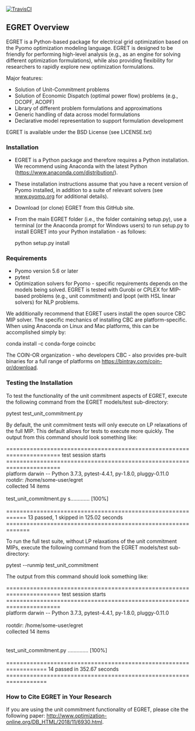 [![TravisCI](https://travis-ci.com/grid-parity-exchange/Egret.svg?branch=master)](https://travis-ci.com/grid-parity-exchange/Egret)

## EGRET Overview

EGRET is a Python-based package for electrical grid optimization based on the Pyomo optimization modeling language. EGRET is designed to be friendly for performing high-level analysis (e.g., as an engine for solving different optimization formulations), while also providing flexibility for researchers to rapidly explore new optimization formulations.

Major features:
* Solution of Unit-Commitment problems
* Solution of Economic Dispatch (optimal power flow) problems (e.g., DCOPF, ACOPF)
* Library of different problem formulations and approximations
* Generic handling of data across model formulations
* Declarative model representation to support formulation development

EGRET is available under the BSD License (see LICENSE.txt)

### Installation

* EGRET is a Python package and therefore requires a Python installation. We recommend using Anaconda with the latest Python (https://www.anaconda.com/distribution/).
* These installation instructions assume that you have a recent version of Pyomo installed, in addition to a suite of relevant solvers (see www.pyomo.org for additional details).
* Download (or clone) EGRET from this GitHub site.
* From the main EGRET folder (i.e., the folder containing setup.py), use a terminal (or the Anaconda prompt for Windows users) to run setup.py to install EGRET into your Python installation - as follows:

   python setup.py install

### Requirements

* Pyomo version 5.6 or later
* pytest
* Optimization solvers for Pyomo - specific requirements depends on the models being solved. EGRET is tested with Gurobi or CPLEX for MIP-based problems (e.g., unit commitment) and Ipopt (with HSL linear solvers) for NLP problems.

We additionally recommend that EGRET users install the open source CBC MIP solver. The specific mechanics of installing CBC are platform-specific. When using Anaconda on Linux and Mac platforms, this can be accomplished simply by:

   conda install -c conda-forge coincbc

The COIN-OR organization - who developers CBC - also provides pre-built binaries for a full range of platforms on https://bintray.com/coin-or/download.

### Testing the Installation

To test the functionality of the unit commitment aspects of EGRET, execute the following command from the EGRET models/test sub-directory:

   pytest test_unit_commitment.py

By default, the unit commitment tests will only execute on LP relaxations of the full MIP. This default allows for tests to execute more quickly. The output from this command should look something like:

====================================================================== test session starts ======================================================================<br/>
platform darwin -- Python 3.7.3, pytest-4.4.1, py-1.8.0, pluggy-0.11.0<br/>
rootdir: /home/some-user/egret<br/>
collected 14 items<br/>
<br/>
test_unit_commitment.py s.............                                                                                                                    [100%]<br/>
<br/>
============================================================ 13 passed, 1 skipped in 125.02 seconds =============================================================<br/>

To run the full test suite, without LP relaxations of the unit commitment MIPs, execute the following command from the EGRET models/test sub-directory:

   pytest --runmip test_unit_commitment

The output from this command should look something like:

====================================================================== test session starts ======================================================================<br/>
platform darwin -- Python 3.7.3, pytest-4.4.1, py-1.8.0, pluggy-0.11.0<br/>  
rootdir: /home/some-user/egret<br/>
collected 14 items<br/>
<br/>  
test_unit_commitment.py ..............                                                                                                                    [100%]<br/>
<br/>
================================================================== 14 passed in 352.67 seconds ==================================================================<br/>

### How to Cite EGRET in Your Research

If you are using the unit commitment functionality of EGRET, please cite the following paper: http://www.optimization-online.org/DB_HTML/2018/11/6930.html.












